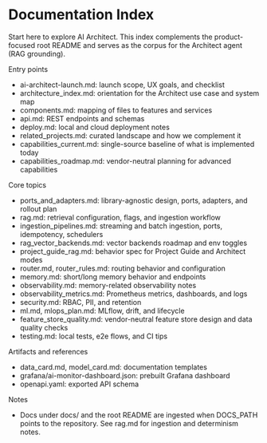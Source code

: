 # Documentation Index

Start here to explore AI Architect. This index complements the product-focused root README and serves as the corpus for the Architect agent (RAG grounding).

Entry points
- ai-architect-launch.md: launch scope, UX goals, and checklist
- architecture_index.md: orientation for the Architect use case and system map
- components.md: mapping of files to features and services
- api.md: REST endpoints and schemas
- deploy.md: local and cloud deployment notes
- related_projects.md: curated landscape and how we complement it
- capabilities_current.md: single-source baseline of what is implemented today
- capabilities_roadmap.md: vendor-neutral planning for advanced capabilities

Core topics
- ports_and_adapters.md: library-agnostic design, ports, adapters, and rollout plan
- rag.md: retrieval configuration, flags, and ingestion workflow
- ingestion_pipelines.md: streaming and batch ingestion, ports, idempotency, schedulers
- rag_vector_backends.md: vector backends roadmap and env toggles
- project_guide_rag.md: behavior spec for Project Guide and Architect modes
- router.md, router_rules.md: routing behavior and configuration
- memory.md: short/long memory behavior and endpoints
- observability.md: memory-related observability notes
- observability_metrics.md: Prometheus metrics, dashboards, and logs
- security.md: RBAC, PII, and retention
- ml.md, mlops_plan.md: MLflow, drift, and lifecycle
- feature_store_quality.md: vendor-neutral feature store design and data quality checks
- testing.md: local tests, e2e flows, and CI tips

Artifacts and references
- data_card.md, model_card.md: documentation templates
- grafana/ai-monitor-dashboard.json: prebuilt Grafana dashboard
- openapi.yaml: exported API schema

Notes
- Docs under docs/ and the root README are ingested when DOCS_PATH points to the repository. See rag.md for ingestion and determinism notes.
